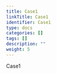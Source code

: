 ```yaml
---
title: Case1
linkTitle: Case1
identifier: Case1
type: docs
categories: []
tags: []
description: ""
weight: 5
---
```


Case1
